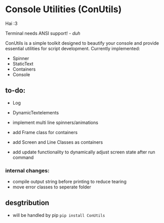 # Console Utilities (ConUtils)

Hai :3 

Terminal needs ANSI support! - *duh*

ConUtils is a simple toolkit designed to beautify your console and provide essential utilities for script development.
Currently implemented:

- Spinner
- StaticText
- Containers
- Console

## to-do:

- Log 
- DynamicTextelements

- implement multi line spinners/animations
- add Frame class for containers
- add Screen and Line Classes as containers

- add update functionality to dynamically adjust screen state after run command

### internal changes:

- compile output string before printing to reduce tearing
- move error classes to seperate folder

## desgtribution

- will be handled by pip ```pip install ConUtils```
